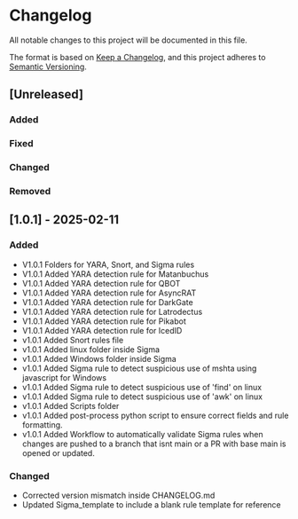 # Changelog

All notable changes to this project will be documented in this file.

The format is based on [Keep a Changelog](https://keepachangelog.com/en/1.1.0/),
and this project adheres to [Semantic Versioning](https://semver.org/spec/v2.0.0.html).

## [Unreleased]

### Added

### Fixed

### Changed

### Removed

## [1.0.1] - 2025-02-11

### Added

- V1.0.1 Folders for YARA, Snort, and Sigma rules
- V1.0.1 Added YARA detection rule for Matanbuchus
- V1.0.1 Added YARA detection rule for QBOT
- V1.0.1 Added YARA detection rule for AsyncRAT
- V1.0.1 Added YARA detection rule for DarkGate
- V1.0.1 Added YARA detection rule for Latrodectus
- V1.0.1 Added YARA detection rule for Pikabot
- V1.0.1 Added YARA detection rule for IcedID
- v1.0.1 Added Snort rules file
- v1.0.1 Added linux folder inside Sigma 
- v1.0.1 Added Windows folder inside Sigma
- v1.0.1 Added Sigma rule to detect suspicious use of mshta using javascript for Windows
- v1.0.1 Added Sigma rule to detect suspicious use of 'find' on linux
- v1.0.1 Added Sigma rule to detect suspicious use of 'awk' on linux
- v1.0.1 Added Scripts folder 
- v1.0.1 Added post-process python script to ensure correct fields and rule formatting.
- v1.0.1 Added Workflow to automatically validate Sigma rules when changes are pushed to a branch that isnt main or a PR with base main is opened or updated.

### Changed

- Corrected version mismatch inside CHANGELOG.md
- Updated Sigma_template to include a blank rule template for reference